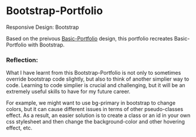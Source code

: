 # Bootstrap-Portfolio
Responsive Design: Bootstrap

Based on the preivous [Basic-Portfolio](https://ngl4.github.io/Basic-Portfolio/) design, this portfolio recreates Basic-Portfolio with Bootstrap. 

   ### Reflection:

   What I have learnt from this Bootstrap-Portfolio is not only to sometimes override bootstrap code slightly, but also to think of another simplier way to code. Learning to code simplier is crucial and challenging, but it will be an extremely useful skills to have for my future career. 

   For example, we might want to use bg-primary in bootstrap to change colors, but it can cause different issues in terms of other pseudo-classes effect. As a result, an easier solution is to create a class or an id in your own css stylesheet and then change the background-color and other hovering effect, etc. 